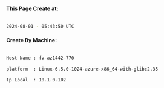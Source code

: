 
   
#### This Page Create at:

```bash

2024-08-01 - 05:43:50 UTC

```

#### Create By Machine:

```bash

Host Name : fv-az1442-770

platform  : Linux-6.5.0-1024-azure-x86_64-with-glibc2.35

Ip Local  : 10.1.0.102

```


